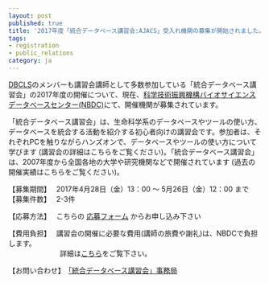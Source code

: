 ```yaml
---
layout: post
published: true
title: '2017年度「統合データベース講習会:AJACS」受入れ機関の募集が開始されました。'
tags:
- registration
- public_relations
category: ja
---
```

[DBCLS](http://dbcls.rois.ac.jp/)のメンバーも講習会講師として多数参加している「統合データベース講習会」の2017年度の開催について、現在、[科学技術振興機構バイオサイエンスデータベースセンター(NBDC)](http://biosciencedbc.jp/)にて、開催機関が募集されています。
<br />

「統合データベース講習会」は、生命科学系のデータベースやツールの使い方、データベースを統合する活動を紹介する初心者向けの講習会です。参加者は、それぞれPCを触りながらハンズオンで、データベースやツールの使い方について学びます (講習会の詳細はこちらをご覧ください)。「統合データベース講習会」は、2007年度から全国各地の大学や研究機関などで開催されています (過去の開催実績はこちらをご覧ください)。

 

【募集期間】　 2017年4月28日（金）13：00 ～ 5月26日（金）12：00 まで
【募集件数】　 2-3件

【応募方法】　 こちらの [応募フォーム](https://form.jst.go.jp/enquetes/ajacs2017_application) からお申し込み下さい

【費用負担】　 講習会の開催に必要な費用(講師の旅費や謝礼)は、NBDCで負担します。  
　　　　　　　 詳細は[こちら](http://events.biosciencedbc.jp/training/application)をご覧下さい。

【お問い合わせ】　[「統合データベース講習会」事務局](http://events.biosciencedbc.jp/training/application/contactus)
